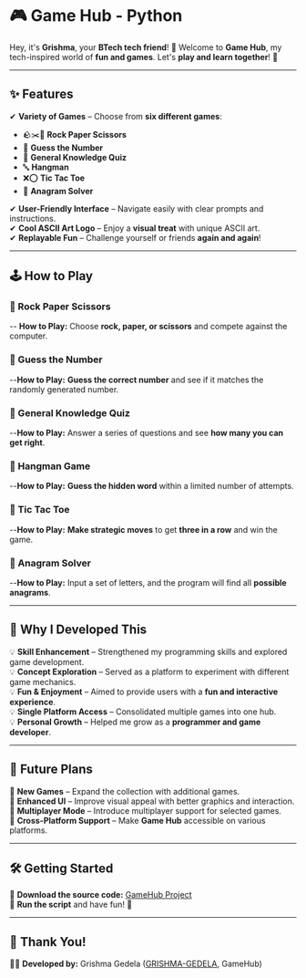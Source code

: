# 🎮 Game Hub - Python

Hey, it's **Grishma**, your **BTech tech friend**! 🚀 Welcome to **Game Hub**, my tech-inspired world of **fun and games**. Let's **play and learn together**! 🎉

---
## ✨ Features

✔ **Variety of Games** – Choose from **six different games**:
   - 🪨✂️📄 **Rock Paper Scissors**  
   - 🔢 **Guess the Number**  
   - 🧠 **General Knowledge Quiz**  
   - 🔤 **Hangman**  
   - ❌⭕ **Tic Tac Toe**  
   - 🔀 **Anagram Solver**  

✔ **User-Friendly Interface** – Navigate easily with clear prompts and instructions.  
✔ **Cool ASCII Art Logo** – Enjoy a **visual treat** with unique ASCII art.  
✔ **Replayable Fun** – Challenge yourself or friends **again and again**!  

---
## 🕹️ How to Play

### 🎯 Rock Paper Scissors
-- **How to Play:** Choose **rock, paper, or scissors** and compete against the computer.

### 🎯 Guess the Number
--**How to Play:** **Guess the correct number** and see if it matches the randomly generated number.

### 🎯 General Knowledge Quiz
--**How to Play:** Answer a series of questions and see **how many you can get right**.

### 🎯 Hangman Game
--**How to Play:** **Guess the hidden word** within a limited number of attempts.

### 🎯 Tic Tac Toe
--**How to Play:** **Make strategic moves** to get **three in a row** and win the game.

### 🎯 Anagram Solver
--**How to Play:** Input a set of letters, and the program will find all **possible anagrams**.

---
## 🎯 Why I Developed This

💡 **Skill Enhancement** – Strengthened my programming skills and explored game development.  
💡 **Concept Exploration** – Served as a platform to experiment with different game mechanics.  
💡 **Fun & Enjoyment** – Aimed to provide users with a **fun and interactive experience**.  
💡 **Single Platform Access** – Consolidated multiple games into one hub.  
💡 **Personal Growth** – Helped me grow as a **programmer and game developer**.

---
## 🚀 Future Plans

🌟 **New Games** – Expand the collection with additional games.  
🌟 **Enhanced UI** – Improve visual appeal with better graphics and interaction.  
🌟 **Multiplayer Mode** – Introduce multiplayer support for selected games.  
🌟 **Cross-Platform Support** – Make **Game Hub** accessible on various platforms.

---
## 🛠️ Getting Started

🔹 **Download the source code:** [GameHub Project](https://github.com/GRISHMA-GEDELA/GameHub-Python.git)  
🔹 **Run the script** and have fun! 🎉

---
## 🙌 Thank You!
👩‍💻 **Developed by:** Grishma Gedela ([GRISHMA-GEDELA](https://github.com/GRISHMA-GEDELA), GameHub)

